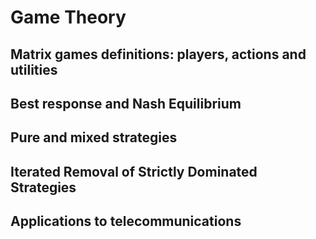 # Game Theory

## Matrix games definitions: players, actions and utilities

## Best response and Nash Equilibrium

## Pure and mixed strategies

## Iterated Removal of Strictly Dominated Strategies

## Applications to telecommunications

